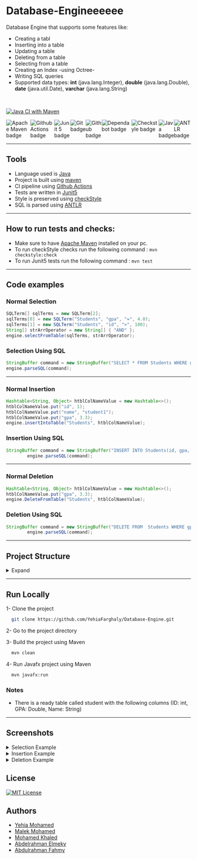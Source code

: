 # Database-Engineeeeee
Database Engine that supports some features like:
- Creating a tabl
- Inserting into a table
- Updating a table
- Deleting from a table
- Selecting from a table
- Creating an Index -using Octree-
- Writing SQL queries
- Supported data types: **int** (java.lang.Integer), **double** (java.lang.Double), **date** (java.util.Date), **varchar** (java.lang.String)   
</br>

[![Java CI with Maven](https://github.com/YehiaFarghaly/Database-Engine/actions/workflows/maven.yml/badge.svg)](https://github.com/YehiaFarghaly/Database-Engine/actions/workflows/maven.yml)  
<div style="display: flex;">
  <img src="https://img.shields.io/badge/Apache-maven-%23C71A36?style=for-the-badge&logo=ApacheMaven" alt="Apache Maven badge">
  <img src="https://img.shields.io/badge/Github-Actions-%232088FF?style=for-the-badge&logo=GithubActions" alt="Github Actions badge">
  <img src="https://img.shields.io/badge/Junit5-tests-%2325A162?style=for-the-badge&logo=Junit5" alt="Junit 5 badge">
  <img src="https://img.shields.io/badge/Git--%23F05032?style=for-the-badge&logo=Git" alt="Git badge">
  <img src="https://img.shields.io/badge/-Github-%23181717?style=for-the-badge&logo=Github" alt="Github badge">
  <img src="https://img.shields.io/badge/-Dependabot-%23025E8C?style=for-the-badge&logo=Dependabot" alt="Dependabot badge">
  <img src="https://img.shields.io/badge/-Checkstyle-%234c6ef5?style=for-the-badge&logo=Checkstyle&logoColor=white" alt="Checkstyle badge">
  <img src="https://img.shields.io/badge/-Java-%23ED8B00?style=for-the-badge&logo=java&logoColor=white" alt ="Java badge">
  <img src = "https://img.shields.io/badge/-ANTLR-%237231d6?style=for-the-badge&logo=ANTLR&logoColor=white" alt = "ANTLR badge">
</div>

---
## Tools
- Language used is [Java](https://www.java.com/en/)
- Project is built using [maven](https://maven.apache.org/)  
- CI pipeline using [Github Actions](https://github.com/features/actions)
- Tests are written in [Junit5](https://junit.org/junit5/)
- Style is preserved using [checkStyle](https://checkstyle.sourceforge.io/)
- SQL is parsed using [ANTLR](https://www.antlr.org/)

---
## How to run tests and checks:
* Make sure to have [Apache Maven](https://maven.apache.org/) installed on your pc.
* To run checkStyle checks run the following command : `mvn checkstyle:check`
* To run Junit5 tests run the following command : `mvn test`  

---

## Code examples

### Normal Selection
```java
SQLTerm[] sqlTerms = new SQLTerm[2];
sqlTerms[0] = new SQLTerm("Students", "gpa", "=", 4.0);
sqlTerms[1] = new SQLTerm("Students", "id", ">", 100);
String[] strArrOperator = new String[] { "AND" };
engine.selectFromTable(sqlTerms, strArrOperator);
```
### Selection Using SQL
```java
StringBuffer command = new StringBuffer("SELECT * FROM Students WHERE gpa = 4.0 AND id > 100");
engine.parseSQL(command);
```
---

### Normal Insertion
```java
Hashtable<String, Object> htblColNameValue = new Hashtable<>();
htblColNameValue.put("id", 1);
htblColNameValue.put("name", "student1");
htblColNameValue.put("gpa", 3.3);
engine.insertIntoTable("Students", htblColNameValue);
```
### Insertion Using SQL
```java
StringBuffer command = new StringBuffer("INSERT INTO Students(id, gpa, name) VALUES(1, 3.3, 'student1')");
		engine.parseSQL(command);
```
---

### Normal Deletion
```java
Hashtable<String, Object> htblColNameValue = new Hashtable<>();
htblColNameValue.put("gpa", 3.3);
engine.DeleteFromTable("Students", htblColNameValue);
```
### Deletion Using SQL
```java
StringBuffer command = new StringBuffer("DELETE FROM  Students WHERE gpa = 3.3");
		engine.parseSQL(command);
```
---
## Project Structure
<details>
<summary>Expand</summary>

  ```mathematica
 - project-name/
  |- src/
     |- main/
        |- java/
           |- app/
              |- Action.java
              |- DBApp.java
              |- IDatabase.java
           |- constants/
              |- Constants.java
           |- datamanipulation/
              |- CsvReader.java
              |- CsvWriter.java
           |- exceptions/
              |- DBAppException.java
           |- sql/
              |- SQLTerm.java
              |- antlrfiles/
                 |- SQLiteLexer.java
                 |- SQLiteParser.java
                 |- SQLiteParserBaseListener.java
                 |- SQLiteParserBaseVisitor.java
                 |- SQLiteParserListener.java
                 |- SQLiteParserVisitor.java
                 |- SQLiteLexer.interp
                 |- SQLiteLexer.tokens
                 |- SQLiteParser.interp
                 |- SQLiteParser.tokens
              |- parser/
                 |- MiniDBListener.java
                 |- SQLParser.java
           |- storage/
              |- Cell.java
              |- Table.java
              |- Page.java
              |- Tuple.java
              |- TupleBuilder.java
              |- TupleDirector.java
              |- ITupleBuilder.java
              |- ITupleDirector.java
              |- index/
                 |- DBAppNull.java
                 |- Item.java
                 |- Vector3.java
                 |- OctreeIndex.java
                 |- OctreeNode.java
                 |- OctreeBounds.java
           |- util/
              |- Compare.java
              |- PagePrinter.java
              |- TypeParser.java
              |- filecontroller/
                 |- ConfigReader.java
                 |- FileCreator.java
                 |- FileDeleter.java
                 |- FileType.java
                 |- Serializer.java
              |- search/
                 |- PageSearch.java
                 |- TupleSearch.java
                 |- Selector.java
              |- validation/
                 |- Validator.java
     |- test/
        |- java/
           |- app/
              |- DBAppTest.java

  ```
</details>

---

## Run Locally

1- Clone the project

```bash
  git clone https://github.com/YehiaFarghaly/Database-Engine.git
```

2- Go to the project directory


3- Build the project using Maven
```bash
  mvn clean
```

4- Run Javafx project using Maven
```bash
  mvn javafx:run
```

### Notes

- There is a ready table called student with the following columns (ID: int, GPA: Double, Name: String)

---

## Screenshots

<details>
<summary>Selection Example</summary>  
	
![Screenshot (130)](https://github.com/YehiaFarghaly/Database-Engine/assets/87043730/f11989f1-9802-417e-b72e-d9d46a5cba30)
</details>  

<details>
<summary>Insertion Example</summary>  
	
![Screenshot (131)](https://github.com/YehiaFarghaly/Database-Engine/assets/87043730/22f540dc-7459-4cd9-abae-2fea1e8042f9)
</details>
	

<details>
<summary>Deletion Example</summary>  	
	
![Screenshot (132)](https://github.com/YehiaFarghaly/Database-Engine/assets/87043730/8e0f36a0-60af-4b21-978b-7eebc5cc725f)
</details>

##  License
[![MIT License](https://img.shields.io/badge/License-MIT-blue.svg)](https://opensource.org/licenses/MIT)



## Authors
- [Yehia Mohamed](https://github.com/YehiaFarghaly)
- [Malek Mohamed](https://github.com/malekelkssas)
- [Mohamed Khaled](https://github.com/Mohamed-Khaled308)
- [Abdelrahman Elmeky](https://github.com/Aelmeky)
- [Abdulrahman Fahmy](https://github.com/abdulrhman500)

